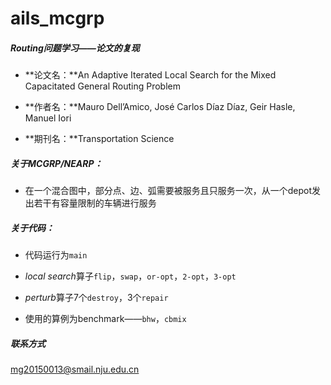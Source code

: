# ails_mcgrp

##### Routing问题学习——论文的复现

- **论文名：**An Adaptive Iterated Local Search for the Mixed Capacitated General Routing Problem

- **作者名：**Mauro Dell’Amico, José Carlos Díaz Díaz, Geir Hasle, Manuel Iori

- **期刊名：**Transportation Science

##### 关于MCGRP/NEARP：

- 在一个混合图中，部分点、边、弧需要被服务且只服务一次，从一个depot发出若干有容量限制的车辆进行服务

##### 关于代码：

- 代码运行为```main```
- *local search*算子`flip`，`swap`，`or-opt`，`2-opt`，`3-opt`
- *perturb*算子7个`destroy`，3个`repair`

- 使用的算例为benchmark——`bhw`，`cbmix`

##### 联系方式

mg20150013@smail.nju.edu.cn